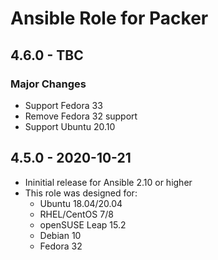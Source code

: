 # Ansible Role for Packer

## 4.6.0 - TBC

### Major Changes

  - Support Fedora 33
  - Remove Fedora 32 support
  - Support Ubuntu 20.10
## 4.5.0 - 2020-10-21

  - Ininitial release for Ansible 2.10 or higher
  - This role was designed for:
      - Ubuntu 18.04/20.04
      - RHEL/CentOS 7/8
      - openSUSE Leap 15.2
      - Debian 10
      - Fedora 32
